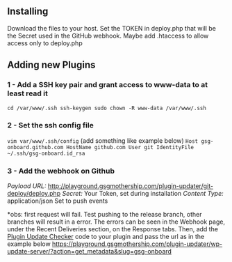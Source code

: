 ## Installing
Download the files to your host.
Set the TOKEN in deploy.php that will be the Secret used in the GitHub webhook.
Maybe add .htaccess to allow access only to deploy.php

## Adding new Plugins
### 1 - Add a SSH key pair and grant access to www-data to at least read it
`
cd /var/www/.ssh
ssh-keygen
sudo chown -R www-data /var/www/.ssh
`

### 2 - Set the ssh config file
`vim var/www/.ssh/config`
(add something like example below)
`
Host gsg-onboard.github.com
  HostName github.com
  User git
  IdentityFile ~/.ssh/gsg-onboard.id_rsa
`

### 3 - Add the webhook on Github
*Payload URL:* http://playground.gsgmothership.com/plugin-updater/git-deploy/deploy.php
*Secret:* Your Token, set during installation
*Content Type:* application/json
Set to push events

*obs: first request will fail. Test pushing to the release branch, other branches will result in a error. The errors can be seen in the Webhook page, under the Recent Deliveries section, on the Response tabs.
Then, add the [Plugin Update Checker](https://github.com/YahnisElsts/plugin-update-checker) code to your plugin and pass the url as in the example below
https://playground.gsgmothership.com/plugin-updater/wp-update-server/?action=get_metadata&slug=gsg-onboard
